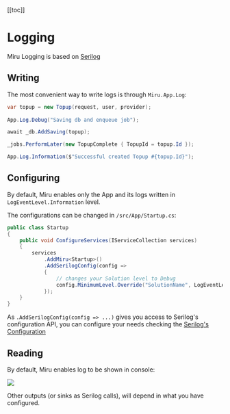 <!--
Getting Started
   serilog
Writing
    app.log
    ilogger
Configuring
    serilog cfg api
    enabling 3rd party
Reading
-->

[[toc]]

# Logging

Miru Logging is based on [Serilog](https://serilog.net/)

## Writing

The most convenient way to write logs is through ```Miru.App.Log```:

```csharp
var topup = new Topup(request, user, provider);
                
App.Log.Debug("Saving db and enqueue job");

await _db.AddSaving(topup);

_jobs.PerformLater(new TopupComplete { TopupId = topup.Id });

App.Log.Information($"Successful created Topup #{topup.Id}");
```

## Configuring

By default, Miru enables only the App and its logs written in ```LogEventLevel.Information``` level.

The configurations can be changed in ```/src/App/Startup.cs```:

```csharp
public class Startup
{
    public void ConfigureServices(IServiceCollection services)
    {
        services
            .AddMiru<Startup>()
            .AddSerilogConfig(config =>
            {
                // changes your Solution level to Debug
                config.MinimumLevel.Override("SolutionName", LogEventLevel.Debug);
            });
    }
}
```

As ```.AddSerilogConfig(config => ...)``` gives you access to Serilog's configuration API, you can configure your needs checking the [Serilog's Configuration](https://github.com/serilog/serilog/wiki/Configuration-Basics)

## Reading

By default, Miru enables log to be shown in console:

![](/Logging-Console.png)

Other outputs (or sinks as Serilog calls), will depend in what you have configured.